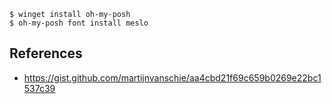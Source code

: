 

```
$ winget install oh-my-posh
$ oh-my-posh font install meslo
```

## References
- https://gist.github.com/martijnvanschie/aa4cbd21f69c659b0269e22bc1537c39
